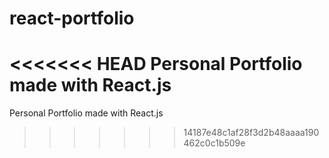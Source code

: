 # react-portfolio
<<<<<<< HEAD
Personal Portfolio made with React.js
=======
Personal Portfolio made with React.js
>>>>>>> 14187e48c1af28f3d2b48aaaa190462c0c1b509e
